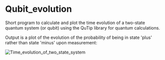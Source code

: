 # Qubit_evolution
Short program to calculate and plot the time evolution of a two-state quantum system (or qubit) using the QuTip library for quantum calculations.

Output is a plot of the evolution of the probability of being in state 'plus' rather than state 'minus' upon measurement:

![Time_evolution_of_two_state_system](https://user-images.githubusercontent.com/81777782/113508266-f1170880-9546-11eb-9df9-f065c88fbbb3.png)



